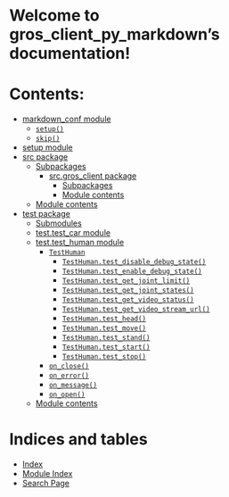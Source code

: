 <!-- gros_client_py_markdown documentation master file, created by
sphinx-quickstart on Fri Sep  8 17:03:01 2023.
You can adapt this file completely to your liking, but it should at least
contain the root `toctree` directive. -->

# Welcome to gros_client_py_markdown’s documentation!

# Contents:

* [markdown_conf module](markdown_conf.md)
  * [`setup()`](markdown_conf.md#markdown_conf.setup)
  * [`skip()`](markdown_conf.md#markdown_conf.skip)
* [setup module](setup.md)
* [src package](src.md)
  * [Subpackages](src.md#subpackages)
    * [src.gros_client package](src.gros_client.md)
      * [Subpackages](src.gros_client.md#subpackages)
      * [Module contents](src.gros_client.md#module-src.gros_client)
  * [Module contents](src.md#module-src)
* [test package](test.md)
  * [Submodules](test.md#submodules)
  * [test.test_car module](test.md#test-test-car-module)
  * [test.test_human module](test.md#module-test.test_human)
    * [`TestHuman`](test.md#test.test_human.TestHuman)
      * [`TestHuman.test_disable_debug_state()`](test.md#test.test_human.TestHuman.test_disable_debug_state)
      * [`TestHuman.test_enable_debug_state()`](test.md#test.test_human.TestHuman.test_enable_debug_state)
      * [`TestHuman.test_get_joint_limit()`](test.md#test.test_human.TestHuman.test_get_joint_limit)
      * [`TestHuman.test_get_joint_states()`](test.md#test.test_human.TestHuman.test_get_joint_states)
      * [`TestHuman.test_get_video_status()`](test.md#test.test_human.TestHuman.test_get_video_status)
      * [`TestHuman.test_get_video_stream_url()`](test.md#test.test_human.TestHuman.test_get_video_stream_url)
      * [`TestHuman.test_head()`](test.md#test.test_human.TestHuman.test_head)
      * [`TestHuman.test_move()`](test.md#test.test_human.TestHuman.test_move)
      * [`TestHuman.test_stand()`](test.md#test.test_human.TestHuman.test_stand)
      * [`TestHuman.test_start()`](test.md#test.test_human.TestHuman.test_start)
      * [`TestHuman.test_stop()`](test.md#test.test_human.TestHuman.test_stop)
    * [`on_close()`](test.md#test.test_human.on_close)
    * [`on_error()`](test.md#test.test_human.on_error)
    * [`on_message()`](test.md#test.test_human.on_message)
    * [`on_open()`](test.md#test.test_human.on_open)
  * [Module contents](test.md#module-test)

# Indices and tables

* [Index](genindex.md)
* [Module Index](py-modindex.md)
* [Search Page](search.md)
